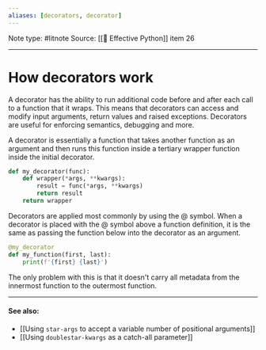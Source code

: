 ```yaml
---
aliases: [decorators, decorator]
---
```

Note type: #litnote
Source: [[📖 Effective Python]] item 26

---
# How decorators work
A decorator has the ability to run additional code before and after each call to a function that it wraps. This means that decorators can access and modify input arguments, return values and raised exceptions. Decorators are useful for enforcing semantics, debugging and more.

A decorator is essentially a function that takes another function as an argument and then runs this function inside a tertiary wrapper function inside the initial decorator.
```python
def my_decorator(func):
	def wrapper(*args, **kwargs):
		result = func(*args, **kwargs)
		return result
	return wrapper
```

Decorators are applied most commonly by using the @ symbol. When a decorator is placed with the @ symbol above a function definition, it is the same as passing the function below into the decorator as an argument.
```python
@my_decorator
def my_function(first, last):
	print(f'{first} {last}')
```

The only problem with this is that it doesn't carry all metadata from the innermost function to the outermost function.

---
#### See also:
- [[Using `star-args` to accept a variable number of positional arguments]]
- [[Using `doublestar-kwargs` as a catch-all parameter]]